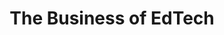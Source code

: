 ---
layout: category
title: "The Business of EdTech"
group: broader-issues
category: the-business-of-edtech
permalink: /broader-issues/the-business-of-edtech
sidebar:
  nav: "side-nav"
---